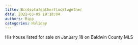 ```yaml
---
title: Birdsofafeatherflocktogether
date: 2021-03-05 19:18:04
authors: Ripp
categories: Holiday
---
```


 His house listed for sale on January 18 on Baldwin County MLS